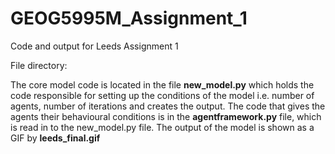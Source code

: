 # GEOG5995M_Assignment_1
Code and output for Leeds Assignment 1

File directory:

The core model code is located in the file **new_model.py** which holds the code responsible for setting up the conditions of the model i.e. number of agents, number of iterations and creates the output. The code that gives the agents their behavioural conditions is in the **agentframework.py** file, which is read in to the new_model.py file. The output of the model is shown as a GIF by **leeds_final.gif**

